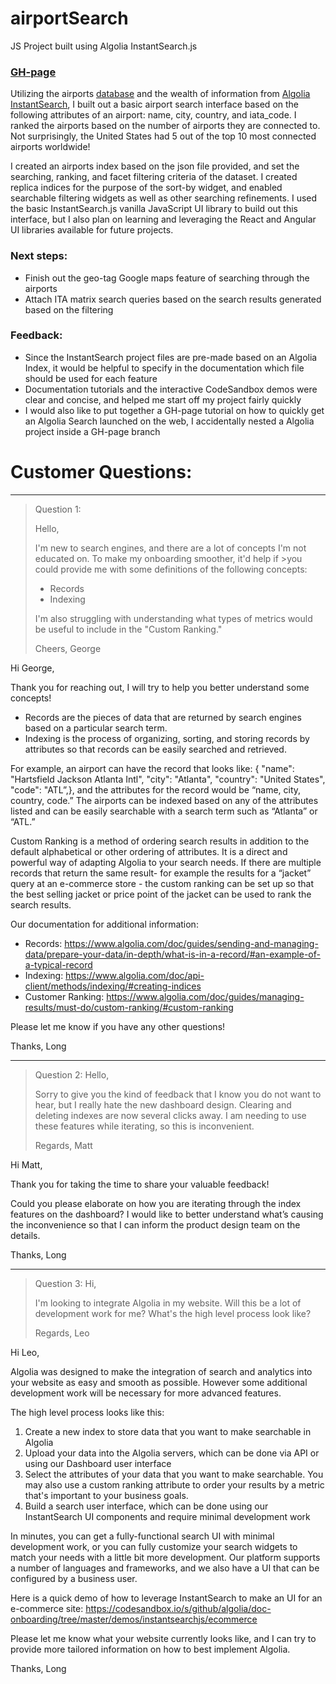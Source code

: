 # airportSearch
JS Project built using Algolia InstantSearch.js

### [GH-page](https://lochenger.github.io/airportSearch/airportsearch/)

Utilizing the airports [database](https://github.com/algolia/datasets) and the wealth of information from [Algolia InstantSearch](https://community.algolia.com/#instantsearch), I built out a basic airport search interface based on the following attributes of an airport: name, city, country, and iata_code.  I ranked the airports based on the number of airports they are connected to. Not surprisingly, the United States had 5 out of the top 10 most connected airports worldwide!

I created an airports index based on the json file provided, and set the searching, ranking, and facet filtering criteria of the dataset. I created replica indices for the purpose of the sort-by widget, and enabled searchable filtering widgets as well as other searching refinements. I used the basic InstantSearch.js vanilla JavaScript UI library to build out this interface, but I also plan on learning and leveraging the React and Angular UI libraries available for future projects.

### Next steps:
- Finish out the geo-tag Google maps feature of searching through the airports
- Attach ITA matrix search queries based on the search results generated based on the filtering


### Feedback:
- Since the InstantSearch project files are pre-made based on an Algolia Index, it would be helpful to specify in the documentation which file should be used for each feature
- Documentation tutorials and the interactive CodeSandbox demos were clear and concise, and helped me start off my project fairly quickly
- I would also like to put together a GH-page tutorial on how to quickly get an Algolia Search launched on the web, I accidentally nested a Algolia project inside a GH-page branch


# Customer Questions:
---
>Question 1:
>
>Hello,
>
>I'm new to search engines, and there are a lot of concepts I'm not educated on. To make my onboarding smoother, it'd help if >you could provide me with some definitions of the following concepts:
>
> * Records
> * Indexing
>
>I'm also struggling with understanding what types of metrics would be useful to include in the "Custom Ranking."
>
>Cheers, George

Hi George,

Thank you for reaching out, I will try to help you better understand some concepts!

* Records are the pieces of data that are returned by search engines based on a particular search term.
* Indexing is the process of organizing, sorting, and storing records by attributes so that records can be easily searched and retrieved.

For example, an airport can have the record that looks like: { "name": "Hartsfield Jackson Atlanta Intl", "city": "Atlanta", "country": "United States", "code": "ATL”,}, and the attributes for the record would be “name, city, country, code.” The airports can be indexed based on any of the attributes listed and can be easily searchable with a search term such as “Atlanta” or “ATL.”

Custom Ranking is a method of ordering search results in addition to the default alphabetical or other ordering of attributes. It is a direct and powerful way of adapting Algolia to your search needs. If there are multiple records that return the same result- for example the results for a “jacket” query at an e-commerce store - the custom ranking can be set up so that the best selling jacket or price point of the jacket can be used to rank the search results.

Our documentation for additional information:
* Records: https://www.algolia.com/doc/guides/sending-and-managing-data/prepare-your-data/in-depth/what-is-in-a-record/#an-example-of-a-typical-record
* Indexing: https://www.algolia.com/doc/api-client/methods/indexing/#creating-indices
* Customer Ranking: https://www.algolia.com/doc/guides/managing-results/must-do/custom-ranking/#custom-ranking

Please let me know if you have any other questions!

Thanks,
Long

---
>Question 2:
>Hello,
>
>Sorry to give you the kind of feedback that I know you do not want to hear, but I really hate the new dashboard design. Clearing and deleting indexes are now several clicks away. I am needing to use these features while iterating, so this is inconvenient.
>
>Regards, Matt


Hi Matt,

Thank you for taking the time to share your valuable feedback!

Could you please elaborate on how you are iterating through the index features on the dashboard? I would like to better understand what’s causing the inconvenience so that I can inform the product design team on the details.

Thanks,
Long

---
>Question 3:
>Hi,
>
>I'm looking to integrate Algolia in my website. Will this be a lot of development work for me? What's the high level process look like?
>
>Regards, Leo


Hi Leo,

Algolia was designed to make the integration of search and analytics into your website as easy and smooth as possible. However some additional development work will be necessary for more advanced features.

The high level process looks like this:
1. Create a new index to store data that you want to make searchable in Algolia
2. Upload your data into the Algolia servers, which can be done via API or using our Dashboard user interface
3. Select the attributes of your data that you want to make searchable. You may also use a custom ranking attribute to order your results by a metric that's important to your business goals.
4. Build a search user interface, which can be done using our InstantSearch UI components and require minimal development work

In minutes, you can get a fully-functional search UI with minimal development work, or you can fully customize your search widgets to match your needs with a little bit more development. Our platform supports a number of languages and frameworks, and we also have a UI that can be configured by a business user.

Here is a quick demo of how to leverage InstantSearch to make an UI for an e-commerce site: https://codesandbox.io/s/github/algolia/doc-onboarding/tree/master/demos/instantsearchjs/ecommerce

Please let me know what your website currently looks like, and I can try to provide more tailored information on how to best implement Algolia.

Thanks,
Long
